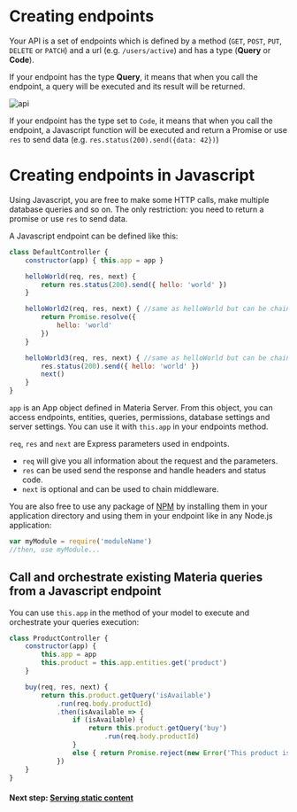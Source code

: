 Creating endpoints
==================

Your API is a set of endpoints which is defined by a method (`GET`, `POST`, `PUT`, `DELETE` or `PATCH`) and a url (e.g. `/users/active`) and has a type (**Query** or **Code**).

If your endpoint has the type **Query**, it means that when you call the endpoint, a query will be executed and its result will be returned.

![api](/img/gif/todo-api.gif)

If your endpoint has the type set to `Code`, it means that when you call the endpoint, a Javascript function will be executed and return a Promise or use `res` to send data (e.g. `res.status(200).send({data: 42})`) 

Creating endpoints in Javascript
================================

Using Javascript, you are free to make some HTTP calls, make multiple database queries and so on.
The only restriction: you need to return a promise or use `res` to send data.

A Javascript endpoint can be defined like this:

```js
class DefaultController {
	constructor(app) { this.app = app }

	helloWorld(req, res, next) {
		return res.status(200).send({ hello: 'world' })
	}

	helloWorld2(req, res, next) { //same as helloWorld but can be chained as it uses the promise syntaxe
		return Promise.resolve({
			hello: 'world'
		})
	}

	helloWorld3(req, res, next) { //same as helloWorld but can be chained as it uses next()
		res.status(200).send({ hello: 'world' })
		next()
	}
}
```

`app` is an App object defined in Materia Server. From this object, you can access endpoints, entities, queries, permissions, database settings and server settings. You can use it with `this.app` in your endpoints method.

`req`, `res` and `next` are Express parameters used in endpoints. 

* `req` will give you all information about the request and the parameters.
* `res` can be used send the response and handle headers and status code.
* `next` is optional and can be used to chain middleware.

You are also free to use any package of [NPM](https://www.npmjs.com) by installing them in your application directory and using them in your endpoint like in any Node.js application:

```javascript
var myModule = require('moduleName')
//then, use myModule...
```

Call and orchestrate existing Materia queries from a Javascript endpoint
---------------------------------------

You can use `this.app` in the method of your model to execute and orchestrate your queries execution:

```js
class ProductController {
	constructor(app) {
		this.app = app
		this.product = this.app.entities.get('product')
	}

	buy(req, res, next) {
		return this.product.getQuery('isAvailable')
			.run(req.body.productId)
			.then(isAvailable => {
				if (isAvailable) {
					return this.product.getQuery('buy')
						.run(req.body.productId)
				}
				else { return Promise.reject(new Error('This product is not available!')) }
			})
	}
}
```

#### Next step: [Serving static content](/docs/guide/static-content)

